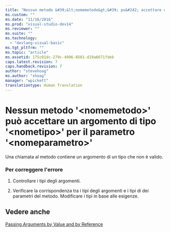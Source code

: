 ```yaml
---
title: "Nessun metodo &#39;&lt;nomemetodo&gt;&#39; pu&#242; accettare un argomento di tipo &#39;&lt;nometipo&gt;&#39; per il parametro &#39;&lt;nomeparametro&gt;&#39; | Microsoft Docs"
ms.custom: ""
ms.date: "11/16/2016"
ms.prod: "visual-studio-dev14"
ms.reviewer: ""
ms.suite: ""
ms.technology: 
  - "devlang-visual-basic"
ms.tgt_pltfrm: ""
ms.topic: "article"
ms.assetid: 175c01dc-279c-4996-8501-d19a6671fdeb
caps.latest.revision: 7
caps.handback.revision: 7
author: "stevehoag"
ms.author: "shoag"
manager: "wpickett"
translationtype: Human Translation
---
```

# Nessun metodo &#39;&lt;nomemetodo&gt;&#39; pu&#242; accettare un argomento di tipo &#39;&lt;nometipo&gt;&#39; per il parametro &#39;&lt;nomeparametro&gt;&#39;
Una chiamata al metodo contiene un argomento di un tipo che non è valido.  
  
### Per correggere l'errore  
  
1.  Controllare i tipi degli argomenti.  
  
2.  Verificare la corrispondenza tra i tipi degli argomenti e i tipi di dei parametri del metodo. Modificare i tipi in base alle esigenze.  
  
## Vedere anche  
 [Passing Arguments by Value and by Reference](../../visual-basic/programming-guide/language-features/procedures/passing-arguments-by-value-and-by-reference.md)